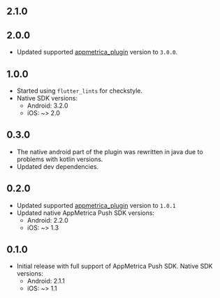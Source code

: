 ## 2.1.0

## 2.0.0

- Updated supported [appmetrica_plugin](https://pub.dev/packages/appmetrica_plugin) version to `3.0.0`.

## 1.0.0

- Started using `flutter_lints` for checkstyle.
- Native SDK versions:
  - Android: 3.2.0
  - iOS: ~> 2.0

## 0.3.0

- The native android part of the plugin was rewritten in java due to problems with kotlin versions.
- Updated dev dependencies.

## 0.2.0

- Updated supported [appmetrica_plugin](https://pub.dev/packages/appmetrica_plugin) version to `1.0.1`
- Updated native AppMetrica Push SDK versions:
  - Android: 2.2.0
  - iOS: ~> 1.3

## 0.1.0

- Initial release with full support of AppMetrica Push SDK. Native SDK versions:
  - Android: 2.1.1
  - iOS: ~> 1.1
